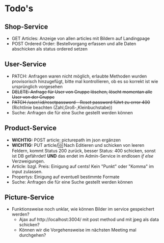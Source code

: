 # Todo's

## Shop-Service
- GET Articles: Anzeige von allen articles mit Bildern auf Landingpage
- POST Ordered Order: Bestellvorgang erfassen und alle Daten abschicken als status ordered setzen

## User-Service
- PATCH: Anfragen waren nicht möglich, erlaubte Methoden wurden provisorisch hinzugefügt, bitte mal kontrollieren, ob es so korrekt ist wie ursprünglich vorgesehen
- ~~DELETE: Anfrage für User von Gruppe löschen, löscht momentan alle User von der Gruppe~~
- ~~PATCH /user/:id/resetpassword - Reset password führt zu error 400~~ (Richtlinie beachten (Zahl,Groß-,Kleinbuchstabe))
- Suche: Anfragen die für eine Suche gestellt werden können

## Product-Service
- **WICHTIG:** POST article: picturepath im json ergänzen
- **WICHTIG:** PUT article/:id: Nach Editieren und schicken von leeren Feldern, kommt Status 200 zurück, besser Status: 400 schicken, sonst ist DB gefährdet! **UND** das endet im Admin-Service in endlosen *if else* Verzweigungen.
- Article: bzgl. Preis: Einigung auf cents! Kein "Punkt" oder "Komma" im input zulassen.
- Propertys: Einigung auf eventuell bestimmte Formate
- Suche: Anfragen die für eine Suche gestellt werden können

## Picture-Service
- Funktionsweise noch unklar, wie können Bilder im service gespeichert werden?
    - Ajax auf http://localhost:3004/ mit post method und mit jpeg als data schicken?
    - Können wir die Vorgehensweise im nächsten Meeting mal durchgehen?
